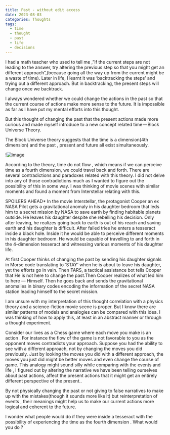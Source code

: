 ```yaml
---
title: Past - without edit access
date: 2023-08-03
categories: Thoughts
tags:
  - time
  - thought
  - past
  - life
  - decisions
---
```


I had a math teacher who used to tell me ,”If the current steps are not leading to the answer, try altering the previous step so that you might get an different approach”,(because going all the way up from the current might be a waste of time). Later in life, I learnt it was ‘backtracking the steps’ and trying out a different approach. But in backtracking, the present steps will change once we backtrack.

I always wondered whether we could change the actions in the past so that the current course of actions make more sense to the future. It is impossible as far as I have put my mental efforts into this thought.

But this thought of changing the past that the present actions made more curious and made myself introduce to a new concept related time — Block Universe Theory.

The Block Universe theory suggests that the time is a dimension(4th dimension) and the past , present and future all exist simultaneously.

!![image](/image/box-universe.jpg)

According to the theory, time do not flow , which means if we can perceive time as a fourth dimension, we could travel back and forth. There are several contradictions and paradoxes related with this theory. I did not delve into any of those contradictions much as I wanted to figure out the possibility of this in some way. I was thinking of movie scenes with similar moments and found a moment from Interstellar relating with this.

SPOILERS AHEAD* In the movie Interstellar, the protagonist Cooper an ex NASA Pilot gets a gravitational anomaly in his daughter bedroom that leds him to a secret mission by NASA to save earth by finding habitable planets outside. He leaves his daughter despite she rebelling his decision. Only after leaving, he realizes going back to earth is out of his reach and saving earth and his daughter is difficult. After failed tries he enters a tesseract inside a black hole. Inside it he would be able to perceive different moments in his daughter bedroom. He would be capable of travelling to and forth in the 4-dimension tesseract and witnessing various moments of his daughter life.

At first Cooper thinks of changing the past by sending his daughter signals in Morse code translating to ‘STAY’ when he is about to leave his daughter, yet the efforts go in vain. Then TARS, a tactical assistance bot tells Cooper that He is not here to change the past.Then Cooper realizes of what led him to here — Himself. Then he goes back and sends the gravitational anomalies in binary codes encoding the information of the secret NASA station leading himself to the secret mission.

I am unsure with my interpretation of this thought correlation with a physics theory and a science-fiction movie scene is proper. But I know there are similar patterns of models and analogies can be compared with this idea. I was thinking of how to apply this, at least in an abstract manner or through a thought experiment.

Consider our lives as a Chess game where each move you make is an action . For instance the flow of the game is not favorable to you as the opponent moves contradicts your approach. Suppose you had the ability to see with a different approach, not by changing the moves you did previously. Just by looking the moves you did with a different approach, the moves you just did might be better moves and even change the course of game. This analogy might sound silly while comparing with the events and life , I figured out by altering the narrative we have been telling ourselves about past actions, affect the present actions that it might get an entirely different perspective of the present..

By not physically changing the past or not giving to false narratives to make up with the mistakes(though it sounds more like it) but reinterpretation of events , their meanings might help us to make our current actions more logical and coherent to the future.

I wonder what people would do if they were inside a tesseract with the possibility of experiencing the time as the fourth dimension . What would you do ?
